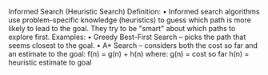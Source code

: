 Informed Search (Heuristic Search)
 Definition:
• Informed search algorithms use problem-specific knowledge (heuristics) to guess which path
is more likely to lead to the goal. They try to be "smart" about which paths to explore first.
 Examples:
• Greedy Best-First Search – picks the path that seems closest to the goal.
• A* Search – considers both the cost so far and an estimate to the goal:
f(n) = g(n) + h(n)
where:
g(n) = cost so far
h(n) = heuristic estimate to goal